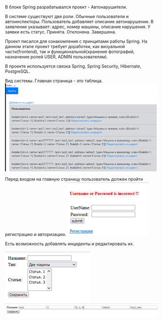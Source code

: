 В блоке Spring разрабатывался проект - Автонарушители.

В системе существуют две роли. Обычные пользователи и автоинспекторы.
Пользователь добавляет описание автонарушение.
В заявлении указывает: адрес, номер машины, описание нарушения.
У заявки есть статус. Принята. Отклонена. Завершена.

Проект писался для ознакомления с принципами работы Spring.
На данном этапе проект требует доработки, как визуальной части(frontend), 
так и функциональной(хранение фотографий, назначение ролей USER, ADMIN пользователям).

В проекте используется связка Spring, Spring Security, Hibernate, PostgreSQL.

Вид системы. 
Главная страница - это таблица.
![im.png](images/im.png)

Перед входом на главную страницу пользователь должен пройти регистрацию и авторизацию.
![img1.png](img1.png)

Есть возможность добавлять инциденты и редактировать их.

![img.png](img.png)
![img_1.png](img_1.png)








